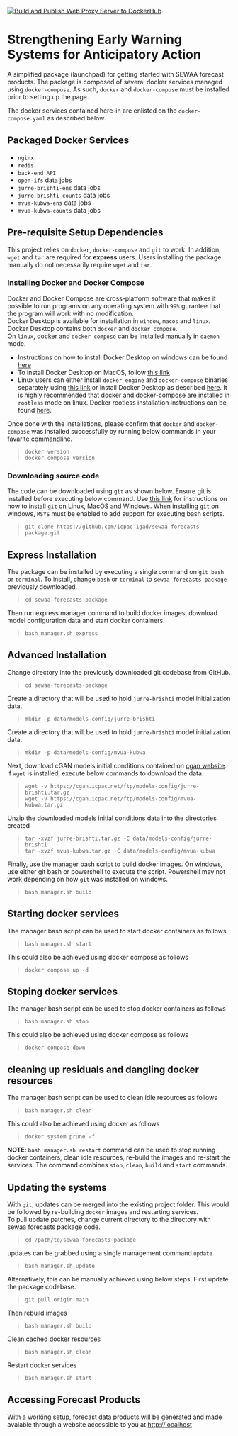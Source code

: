 [![Build and Publish Web Proxy Server to DockerHub](https://github.com/icpac-igad/sewaa-forecasts-package/actions/workflows/build-web.yaml/badge.svg?branch=main&event=push)](https://github.com/icpac-igad/sewaa-forecasts-package/actions/workflows/build-web.yaml)

# Strengthening Early Warning Systems for Anticipatory Action  

A simplified package (launchpad) for getting started with SEWAA forecast products. The package is composed of several docker services managed using `docker-compose`. As such, `docker` and `docker-compose` must be installed prior to setting up the page.  

The docker services contained here-in are enlisted on the `docker-compose.yaml` as described below.  

## Packaged Docker Services

- `nginx`  
- `redis`  
- `back-end API`  
- `open-ifs` data jobs  
- `jurre-brishti-ens` data jobs  
- `jurre-brishti-counts` data jobs  
- `mvua-kubwa-ens` data jobs  
- `mvua-kubwa-counts` data jobs  

## Pre-requisite Setup Dependencies  

This project relies on `docker`, `docker-compose` and `git` to work. In addition, `wget` and `tar` are required for **express** users. Users installing the package manually do not necessarily require `wget` and `tar`.

### Installing Docker and Docker Compose  

Docker and Docker Compose are cross-platform software that makes it possible to run programs on any operating system with `99%` gurantee that the program will work with no modification.  
Docker Desktop is available for installation in `window`, `macos` and `linux`. Docker Desktop contains both `docker` and `docker compose`.  
On `linux`, docker and `docker compose` can be installed manually in `daemon` mode.  

- Instructions on how to install Docker Desktop on windows can be found [here](https://docs.docker.com/desktop/setup/install/windows-install/)  
- To install Docker Desktop on MacOS, follow [this link](https://docs.docker.com/desktop/setup/install/mac-install/)  
- Linux users can either install `docker engine` and `docker-compose` binaries separately using [this link](https://docs.docker.com/engine/install/) or install Docker Desktop as described [here](https://docs.docker.com/desktop/setup/install/linux/). It is highly recommended that docker and docker-compose are installed in `rootless` mode on linux. Docker rootless installation instructions can be found [here](https://docs.docker.com/engine/security/rootless/).
  
Once done with the installations, please confirm that `docker` and `docker-compose` was installed successfully by running below commands in your favarite commandline.  

> `docker version`  
> `docker compose version`

### Downloading source code  

The code can be downloaded using `git` as shown below. Ensure git is installed before executing below command. Use [this link](https://git-scm.com/book/en/v2/Getting-Started-Installing-Git) for instructions on how to install `git` on Linux, MacOS and Windows. When installing `git` on windows, `MSYS` must be enabled to add support for executing bash scripts.  

> `git clone https://github.com/icpac-igad/sewaa-forecasts-package.git`  

## Express Installation  

The package can be installed by executing a single command on `git bash` or `terminal`. To install, change `bash` or `terminal` to `sewaa-forecasts-package` previously downloaded.  

> `cd sewaa-forecasts-package`  

Then run express manager command to build docker images, download model configuration data and start docker containers.

> `bash manager.sh express`  

## Advanced Installation  

 Change directory into the previously downloaded git codebase from GitHub.  
 > `cd sewaa-forecasts-package`  

 Create a directory that will be used to hold `jurre-brishti` model initialization data.  

> `mkdir -p data/models-config/jurre-brishti`  

 Create a directory that will be used to hold `jurre-brishti` model initialization data.  

> `mkdir -p data/models-config/mvua-kubwa`  

Next, download cGAN models initial conditions contained on [cgan website](https://cgan.icpac.net/ftp/models-config/). if `wget` is installed, execute below commands to download the data.  

> `wget -v https://cgan.icpac.net/ftp/models-config/jurre-brishti.tar.gz`  
> `wget -v https://cgan.icpac.net/ftp/models-config/mvua-kubwa.tar.gz`

Unzip the downloaded models initial conditions data into the directories created  

> `tar -xvzf jurre-brishti.tar.gz -C data/models-config/jurre-brishti`  
> `tar -xvzf mvua-kubwa.tar.gz -C data/models-config/mvua-kubwa`  

 Finally, use the manager bash script to build docker images. On windows, use either git bash or powershell to execute the script. Powershell may not work depending on how `git` was installed on windows.

 > `bash manager.sh build`  

## Starting docker services  

 The manager bash script can be used to start docker containers as follows  

 > `bash manager.sh start`  

 This could also be achieved using docker compose as follows  

 > `docker compose up -d`  

## Stoping docker services  

 The manager bash script can be used to stop docker containers as follows  

 > `bash manager.sh stop`  

 This could also be achieved using docker compose as follows  

 > `docker compose down`  

## cleaning up residuals and dangling docker resources  

The manager bash script can be used to clean idle resources as follows  

 > `bash manager.sh clean`  

 This could also be achieved using docker as follows  

 > `docker system prune -f`  

 **NOTE**: `bash manager.sh restart` command can be used to stop running docker containers, clean idle resources, re-build the images and re-start the services. The command combines `stop`, `clean`, `build` and `start` commands.  

## Updating the systems  

With `git`, updates can be merged into the existing project folder. This would be followed by re-building `docker` images and restarting services.  
To pull update patches, change current directory to the directory with sewaa forecasts package code.  

> `cd /path/to/sewaa-forecasts-package`  

updates can be grabbed using a single management command `update`

> `bash manager.sh update`  

Alternatively, this can be manually achieved using below steps. First update the package codebase.  

> `git pull origin main`  

Then rebuild images  

> `bash manager.sh build`  

Clean cached docker resources  

> `bash manager.sh clean`  

Restart docker services  

> `bash manager.sh start`  

## Accessing Forecast Products  

With a working setup, forecast data products will be generated and made avaiable through a website accessible to you at [http://localhost](http://localhost)  
